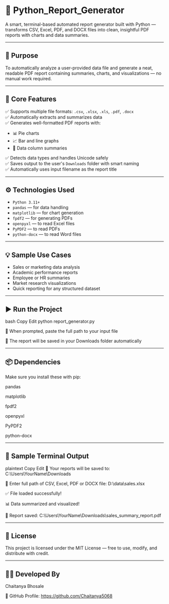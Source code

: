 # 🧾 Python_Report_Generator

A smart, terminal-based automated report generator built with Python — transforms CSV, Excel, PDF, and DOCX files into clean, insightful PDF reports with charts and data summaries.

---

## 🎯 Purpose

To automatically analyze a user-provided data file and generate a neat, readable PDF report containing summaries, charts, and visualizations — no manual work required.

---

## 🧠 Core Features

✅ Supports multiple file formats: `.csv`, `.xlsx`, `.xls`, `.pdf`, `.docx`  
✅ Automatically extracts and summarizes data  
✅ Generates well-formatted PDF reports with:  
- 📊 Pie charts  
- 📈 Bar and line graphs  
- 📝 Data column summaries  

✅ Detects data types and handles Unicode safely  
✅ Saves output to the user's `Downloads` folder with smart naming  
✅ Automatically uses input filename as the report title

---

## ⚙️ Technologies Used

- `Python 3.11+`  
- `pandas` — for data handling  
- `matplotlib` — for chart generation  
- `fpdf2` — for generating PDFs  
- `openpyxl` — to read Excel files  
- `PyPDF2` — to read PDFs  
- `python-docx` — to read Word files  

---

## 💡 Sample Use Cases

- Sales or marketing data analysis  
- Academic performance reports  
- Employee or HR summaries  
- Market research visualizations  
- Quick reporting for any structured dataset

---
## ▶️ Run the Project

bash
Copy
Edit
python report_generator.py

🔸 When prompted, paste the full path to your input file

🔸 The report will be saved in your Downloads folder automatically

---
## 📦 Dependencies
Make sure you install these with pip:

pandas

matplotlib

fpdf2

openpyxl

PyPDF2

python-docx

---
## 💬 Sample Terminal Output
plaintext
Copy
Edit
📁 Your reports will be saved to: C:\Users\YourName\Downloads

📂 Enter full path of CSV, Excel, PDF or DOCX file: D:\data\sales.xlsx

✅ File loaded successfully!

📊 Data summarized and visualized!

📄 Report saved: C:\Users\YourName\Downloads\sales_summary_report.pdf

---
## 📜 License
This project is licensed under the MIT License — free to use, modify, and distribute with credit.


---
## 👨‍💻 Developed By
Chaitanya Bhosale

🔗 GitHub Profile: https://github.com/Chaitanya5068
